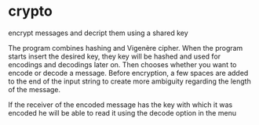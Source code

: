 # crypto
encrypt messages and decript them using a shared key

The program combines hashing and Vigenère cipher. When the program starts insert the desired key, they key will be hashed and used for encodings and decodings
later on. Then chooses whether you want to encode or decode a message. Before encryption, a few spaces are added to the end of the input string to create
more ambiguity regarding the length of the message. 

If the receiver of the encoded message has the key with which it was encoded he will be able to read it using the decode option in the menu
